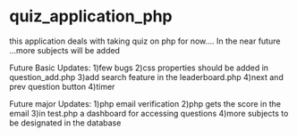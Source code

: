 # quiz_application_php


this application deals with taking quiz on php for now....
In the near future ...more subjects will be added


Future Basic Updates:
1)few bugs
2)css properties should be added in question_add.php
3)add search feature in the leaderboard.php
4)next and prev question button
4)timer

Future major Updates:
1)php email verification
2)php gets the score in the email
3)in test.php a dashboard for accessing questions
4)more subjects to be designated in the database
